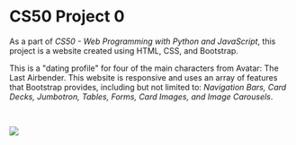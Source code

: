 # CS50 Project 0

As a part of *CS50 - Web Programming with Python and JavaScript*, this project is a website created using HTML, CSS, and Bootstrap.

This is a "dating profile" for four of the main characters from Avatar: The Last Airbender. This website is responsive and uses an array of features that Bootstrap provides, including but not limited to: *Navigation Bars, Card Decks, Jumbotron, Tables, Forms, Card Images, and Image Carousels*.

<br>

![](http://g.recordit.co/QWPVpIARes.gif)
